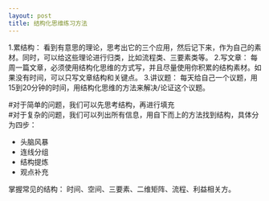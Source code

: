 ```yaml
---
layout: post
title: 结构化思维练习方法
---
```


1.累结构： 看到有意思的理论，思考出它的三个应用，然后记下来，作为自己的素材。同时，可以给这些理论进行归类，比如流程类、三要素类等。
2.写文章： 每周一篇文章，必须使用结构化思维的方式写，并且尽量使用你积累的结构素材。如果没有时间，可以只写文章结构和关键点。
3.讲议题： 每天给自己一个议题，用15到20分钟的时间，用结构化思维的方法来解决/论证这个议题。

#对于简单的问题，我们可以先思考结构，再进行填充<br />
#对于复杂的问题，我们可以列出所有信息，用自下而上的方法找到结构，具体分为四步：
- 头脑风暴
- 连线分组
- 结构提炼
- 观点补充

掌握常见的结构： 时间、空间、三要素、二维矩阵、流程、利益相关方。
